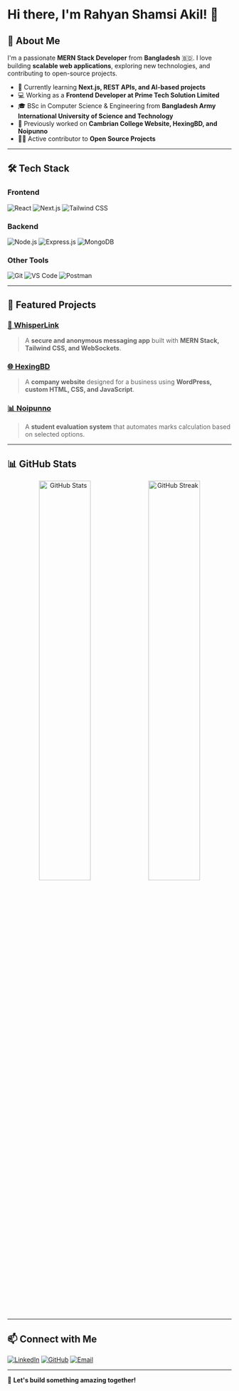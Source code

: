 # Hi there, I'm Rahyan Shamsi Akil! 👋

## 🚀 About Me
I'm a passionate **MERN Stack Developer** from **Bangladesh** 🇧🇩. I love building **scalable web applications**, exploring new technologies, and contributing to open-source projects.

- 🌱 Currently learning **Next.js, REST APIs, and AI-based projects**
- 💻 Working as a **Frontend Developer at Prime Tech Solution Limited**
- 🎓 BSc in Computer Science & Engineering from **Bangladesh Army International University of Science and Technology**
- 🔭 Previously worked on **Cambrian College Website, HexingBD, and Noipunno**
- 👨‍💻 Active contributor to **Open Source Projects**

---

## 🛠️ Tech Stack

### **Frontend**
![React](https://img.shields.io/badge/React-61DAFB?style=for-the-badge&logo=react&logoColor=black)
![Next.js](https://img.shields.io/badge/Next.js-000000?style=for-the-badge&logo=nextdotjs&logoColor=white)
![Tailwind CSS](https://img.shields.io/badge/TailwindCSS-38B2AC?style=for-the-badge&logo=tailwindcss&logoColor=white)

### **Backend**
![Node.js](https://img.shields.io/badge/Node.js-339933?style=for-the-badge&logo=nodedotjs&logoColor=white)
![Express.js](https://img.shields.io/badge/Express.js-000000?style=for-the-badge&logo=express&logoColor=white)
![MongoDB](https://img.shields.io/badge/MongoDB-4EA94B?style=for-the-badge&logo=mongodb&logoColor=white)

### **Other Tools**
![Git](https://img.shields.io/badge/Git-F05032?style=for-the-badge&logo=git&logoColor=white)
![VS Code](https://img.shields.io/badge/VSCode-007ACC?style=for-the-badge&logo=visualstudiocode&logoColor=white)
![Postman](https://img.shields.io/badge/Postman-FF6C37?style=for-the-badge&logo=postman&logoColor=white)

---

## 📌 Featured Projects

### [🔗 WhisperLink](https://github.com/your-username/whisperlink)
> A **secure and anonymous messaging app** built with **MERN Stack, Tailwind CSS, and WebSockets**.

### [🌐 HexingBD](https://hexingbd.com)
> A **company website** designed for a business using **WordPress, custom HTML, CSS, and JavaScript**.

### [📊 Noipunno](https://noipunno.com)
> A **student evaluation system** that automates marks calculation based on selected options.

---

## 📊 GitHub Stats
<p align="center">
  <img src="https://github-readme-stats.vercel.app/api?username=RahyanShamsiAkil&show_icons=true&theme=radical" alt="GitHub Stats" width="48%"/>
  <img src="https://github-readme-streak-stats.herokuapp.com/?user=RahyanShamsiAkil&theme=radical" alt="GitHub Streak" width="48%"/>
</p>

---

## 📫 Connect with Me
[![LinkedIn](https://img.shields.io/badge/LinkedIn-0A66C2?style=for-the-badge&logo=linkedin&logoColor=white)](https://www.linkedin.com/in/rahyan-shamsi-akil/)
[![GitHub](https://img.shields.io/badge/GitHub-181717?style=for-the-badge&logo=github&logoColor=white)](https://github.com/RahyanShamsiAkil)
[![Email](https://img.shields.io/badge/Email-D14836?style=for-the-badge&logo=gmail&logoColor=white)](mailto:your-email@example.com)

---

🚀 **Let's build something amazing together!**

